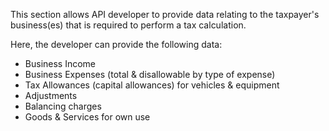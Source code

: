 This section allows API developer to provide data relating to the taxpayer's business(es) that is required to perform a tax calculation.

Here, the developer can provide the following data:

* Business Income
* Business Expenses (total & disallowable by type of expense)
* Tax Allowances (capital allowances) for vehicles & equipment
* Adjustments
* Balancing charges
* Goods & Services for own use
